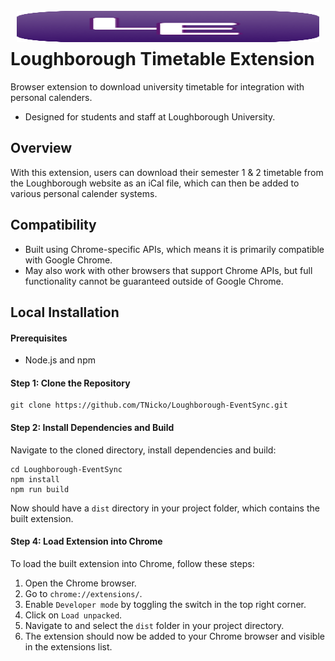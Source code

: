 <h1 style="display: flex; flex-direction: column;"><img align="center" height="50" src="public/images/extension_icon.png" style="margin:10px;">
  Loughborough Timetable Extension</h1>

Browser extension to download university timetable for integration with personal calenders.

- Designed for students and staff at Loughborough University.

## Overview

With this extension, users can download their semester 1 & 2 timetable
from the Loughborough website as an iCal file, which can then be added to various
personal calender systems.

## Compatibility

- Built using Chrome-specific APIs, which means it is primarily compatible with Google Chrome.
- May also work with other browsers that support Chrome APIs, but full functionality cannot be guaranteed outside of Google Chrome.

## Local Installation

<h4>Prerequisites</h4>
<ul>
  <li>Node.js and npm</li>
</ul>

<h4>Step 1: Clone the Repository</h4>

<pre><code>git clone https://github.com/TNicko/Loughborough-EventSync.git
</code></pre>

<h4>Step 2: Install Dependencies and Build</h4>
<p>Navigate to the cloned directory, install dependencies and build:</p>

<pre><code>cd Loughborough-EventSync
npm install
npm run build 
</code></pre>

<p>Now should have a <code>dist</code> directory in your project folder, which contains the built extension.</p>

<h4>Step 4: Load Extension into Chrome</h4>
<p>To load the built extension into Chrome, follow these steps:</p>
<ol>
  <li>Open the Chrome browser.</li>
  <li>Go to <code>chrome://extensions/</code>.</li>
  <li>Enable <code>Developer mode</code> by toggling the switch in the top right corner.</li>
  <li>Click on <code>Load unpacked</code>.</li>
  <li>Navigate to and select the <code>dist</code> folder in your project directory.</li>
  <li>The extension should now be added to your Chrome browser and visible in the extensions list.</li>
</ol>

